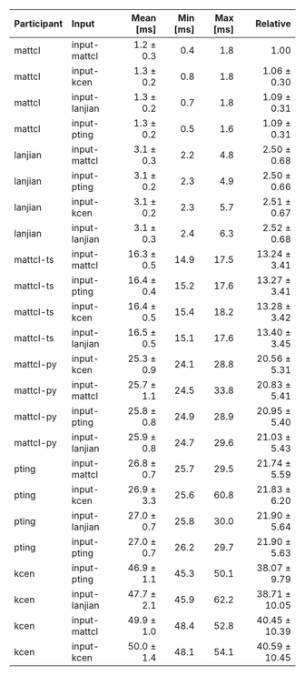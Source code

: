 | Participant | Input | Mean [ms] | Min [ms] | Max [ms] | Relative |
|:---|:---|---:|---:|---:|---:|
| mattcl | input-mattcl | 1.2 ± 0.3 | 0.4 | 1.8 | 1.00 |
| mattcl | input-kcen | 1.3 ± 0.2 | 0.8 | 1.8 | 1.06 ± 0.30 |
| mattcl | input-lanjian | 1.3 ± 0.2 | 0.7 | 1.8 | 1.09 ± 0.31 |
| mattcl | input-pting | 1.3 ± 0.2 | 0.5 | 1.6 | 1.09 ± 0.31 |
| lanjian | input-mattcl | 3.1 ± 0.3 | 2.2 | 4.8 | 2.50 ± 0.68 |
| lanjian | input-pting | 3.1 ± 0.2 | 2.3 | 4.9 | 2.50 ± 0.66 |
| lanjian | input-kcen | 3.1 ± 0.2 | 2.3 | 5.7 | 2.51 ± 0.67 |
| lanjian | input-lanjian | 3.1 ± 0.3 | 2.4 | 6.3 | 2.52 ± 0.68 |
| mattcl-ts | input-mattcl | 16.3 ± 0.5 | 14.9 | 17.5 | 13.24 ± 3.41 |
| mattcl-ts | input-pting | 16.4 ± 0.4 | 15.2 | 17.6 | 13.27 ± 3.41 |
| mattcl-ts | input-kcen | 16.4 ± 0.5 | 15.4 | 18.2 | 13.28 ± 3.42 |
| mattcl-ts | input-lanjian | 16.5 ± 0.5 | 15.1 | 17.6 | 13.40 ± 3.45 |
| mattcl-py | input-kcen | 25.3 ± 0.9 | 24.1 | 28.8 | 20.56 ± 5.31 |
| mattcl-py | input-mattcl | 25.7 ± 1.1 | 24.5 | 33.8 | 20.83 ± 5.41 |
| mattcl-py | input-pting | 25.8 ± 0.8 | 24.9 | 28.9 | 20.95 ± 5.40 |
| mattcl-py | input-lanjian | 25.9 ± 0.8 | 24.7 | 29.6 | 21.03 ± 5.43 |
| pting | input-mattcl | 26.8 ± 0.7 | 25.7 | 29.5 | 21.74 ± 5.59 |
| pting | input-kcen | 26.9 ± 3.3 | 25.6 | 60.8 | 21.83 ± 6.20 |
| pting | input-lanjian | 27.0 ± 0.7 | 25.8 | 30.0 | 21.90 ± 5.64 |
| pting | input-pting | 27.0 ± 0.7 | 26.2 | 29.7 | 21.90 ± 5.63 |
| kcen | input-pting | 46.9 ± 1.1 | 45.3 | 50.1 | 38.07 ± 9.79 |
| kcen | input-lanjian | 47.7 ± 2.1 | 45.9 | 62.2 | 38.71 ± 10.05 |
| kcen | input-mattcl | 49.9 ± 1.0 | 48.4 | 52.8 | 40.45 ± 10.39 |
| kcen | input-kcen | 50.0 ± 1.4 | 48.1 | 54.1 | 40.59 ± 10.45 |
